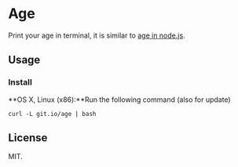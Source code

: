 # Age

Print your age in terminal, it is similar to [age in node.js](https://github.com/egoist/age).

## Usage

### Install

**OS X, Linux (x86):**Run the following command (also for update)

``` shell
curl -L git.io/age | bash
```
## License

MIT.

